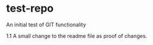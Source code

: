 # test-repo
An initial test of GIT functionality

1.1
A small change to the readme file as proof of changes.